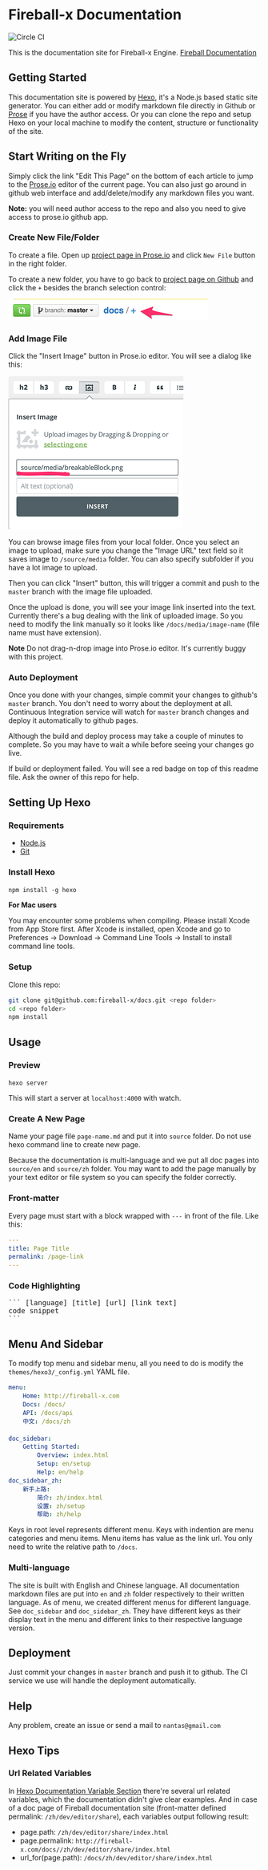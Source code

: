 # Fireball-x Documentation

![Circle CI](https://circleci.com/gh/fireball-x/docs.svg?style=svg&circle-token=943e84c36e9a8e6cdeaf15cca651c526a687b0e9)

This is the documentation site for Fireball-x Engine. [Fireball Documentation](http://fireball-x.github.io/docs)

## Getting Started

This documentation site is powered by [Hexo](http://hexo.io), it's a Node.js based static site generator. You can either add or modify markdown file directly in Github or [Prose](http://prose.io) if you have the author access. Or you can clone the repo and setup Hexo on your local machine to modify the content, structure or functionality of the site.

## Start Writing on the Fly

Simply click the link "Edit This Page" on the bottom of each article to jump to the [Prose.io](http://prose.io) editor of the current page. You can also just go around in github web interface and add/delete/modify any markdown files you want.

**Note:** you will need author access to the repo and also you need to give access to prose.io github app.

### Create New File/Folder

To create a file. Open up [project page in Prose.io](http://prose.io/#fireball-x/docs) and click `New File` button in the right folder.

To create a new folder, you have to go back to [project page on Github](https://github.com/fireball-x/docs) and click the `+` besides the branch selection control:

![Add folder in Github](/source/media/add_folder_github.png)

### Add Image File

Click the "Insert Image" button in Prose.io editor. You will see a dialog like this:

![Insert Image in Prose.io](/source/media/insert_image_in_prose.png)

You can browse image files from your local folder. Once you select an image to upload, make sure you change the "Image URL" text field so it saves image to `/source/media` folder. You can also specify subfolder if you have a lot image to upload.

Then you can click "Insert" button, this will trigger a commit and push to the `master` branch with the image file uploaded.

Once the upload is done, you will see your image link inserted into the text. Currently there's a bug dealing with the link of uploaded image. So you need to modify the link manually so it looks like `/docs/media/image-name` (file name must have extension).

**Note** Do not drag-n-drop image into Prose.io editor. It's currently buggy with this project.

### Auto Deployment

Once you done with your changes, simple commit your changes to github's `master` branch. You don't need to worry about the deployment at all. Continuous Integration service will watch for `master` branch changes and deploy it automatically to github pages.

Although the build and deploy process may take a couple of minutes to complete. So you may have to wait a while before seeing your changes go live.

If build or deployment failed. You will see a red badge on top of this readme file. Ask the owner of this repo for help.

## Setting Up Hexo

### Requirements

- [Node.js](http://nodejs.org/)
- [Git](http://git-scm.com/)

### Install Hexo

`npm install -g hexo`

**For Mac users**

You may encounter some problems when compiling. Please install Xcode from App Store first. After Xcode is installed, open Xcode and go to Preferences -> Download -> Command Line Tools -> Install to install command line tools.

### Setup

Clone this repo:

``` bash
git clone git@github.com:fireball-x/docs.git <repo folder>
cd <repo folder>
npm install
```

## Usage

### Preview

`hexo server`

This will start a server at `localhost:4000` with watch.

### Create A New Page

Name your page file `page-name.md` and put it into `source` folder. Do not use hexo command line to create new page.

Because the documentation is multi-language and we put all doc pages into `source/en` and `source/zh` folder. You may want to add the page manually by your text editor or file system so you can specify the folder correctly.

### Front-matter

Every page must start with a block wrapped with `---` in front of the file. Like this:

``` yaml
---
title: Page Title
permalink: /page-link
---
```

### Code Highlighting

<pre>
``` [language] [title] [url] [link text]
code snippet
```
</pre>

## Menu And Sidebar

To modify top menu and sidebar menu, all you need to do is modify the `themes/hexo3/_config.yml` YAML file.

``` yaml
menu:
    Home: http://fireball-x.com
    Docs: /docs/
    API: /docs/api
    中文: /docs/zh

doc_sidebar:
    Getting Started:
        Overview: index.html
        Setup: en/setup
        Help: en/help
doc_sidebar_zh:
    新手上路:
        简介: zh/index.html
        设置: zh/setup
        帮助: zh/help
```

Keys in root level represents different menu. Keys with indention are menu categories and menu items. Menu items has value as the link url. You only need to write the relative path to `/docs`.

### Multi-language

The site is built with English and Chinese language. All documentation markdown files are put into `en` and `zh` folder respectively to their written language. As of menu, we created different menus for different language. See `doc_sidebar` and `doc_sidebar_zh`. They have different keys as their display text in the menu and different links to their respective language version.

## Deployment

Just commit your changes in `master` branch and push it to github. The CI service we use will handle the deployment automatically.

## Help

Any problem, create an issue or send a mail to `nantas@gmail.com`

## Hexo Tips

### Url Related Variables

In [Hexo Documentation Variable Section](http://hexo.io/docs/variables.html) there're several url related variables, which the documentation didn't give clear examples. And in case of a doc page of Fireball documentation site (front-matter defined permalink: `/zh/dev/editor/share`), each variables output following result:

- page.path: `/zh/dev/editor/share/index.html`
- page.permalink: `http://fireball-x.com/docs//zh/dev/editor/share/index.html`
- url_for(page.path): `/docs/zh/dev/editor/share/index.html`
